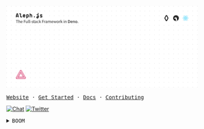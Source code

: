 [![Aleph.js: The Full-stack Framework in Deno.](./design/poster.svg)](https://alephjs.org)

<p>
  <samp>
    <a href="https://alephjs.org">Website</a> &middot;
    <a href="https://alephjs.org/docs/get-started">Get Started</a> &middot;
    <a href="https://alephjs.org/docs">Docs</a> &middot;
    <a href="./CONTRIBUTING.md">Contributing</a>
  </samp>
</p>

<p>
  <a href="https://discord.gg/pWGdS7sAqD"><img src="https://img.shields.io/discord/775256646821085215?color=%23008181&label=Chat&labelColor=%23111&logo=discord&logoColor=%23aaaaaa" alt="Chat"></a>
  <a href="https://twitter.com/intent/follow?screen_name=alephjs"><img src="https://img.shields.io/twitter/follow/alephjs?style=social" alt="Twitter"></a>
</p>

<details>
  <summary><samp>BOOM<samp></summary>
  <p>

  ```bash
  # get started
  $ deno run -A https://deno.land/x/aleph/install.ts
  $ aleph -h
  ```

  </p>
</details>
